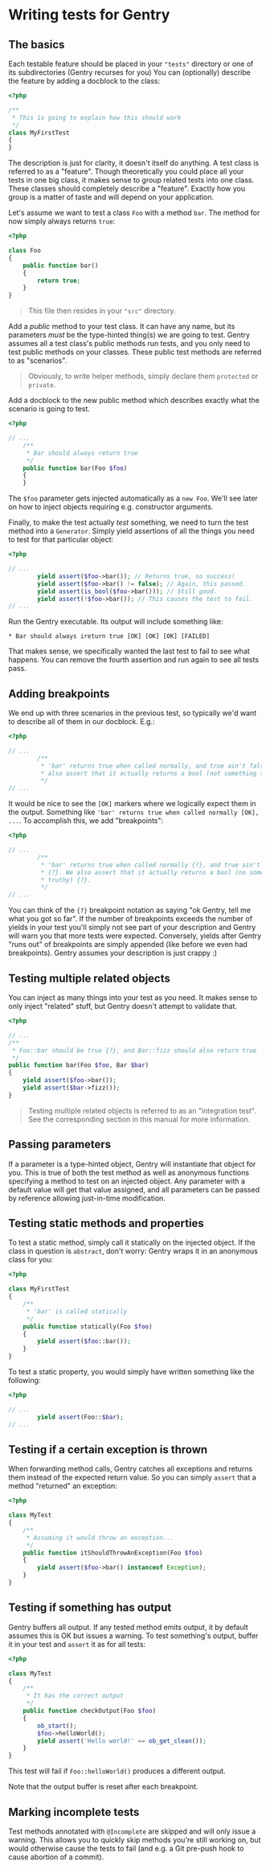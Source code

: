 # Writing tests for Gentry

## The basics
Each testable feature should be placed in your `"tests"` directory or one of its
subdirectories (Gentry recurses for you) You can (optionally) describe the
feature by adding a docblock to the class:

```php
<?php

/**
 * This is going to explain how this should work
 */
class MyFirstTest
{
}
```

The description is just for clarity, it doesn't itself do anything. A test class
is referred to as a "feature". Though theoretically you could place all your
tests in one big class, it makes sense to group related tests into one class.
These classes should completely describe a "feature". Exactly how you group is a
matter of taste and will depend on your application.

Let's assume we want to test a class `Foo` with a method `bar`. The method for
now simply always returns `true`:

```php
<?php

class Foo
{
    public function bar()
    {
        return true;
    }
}
```

> This file then resides in your `"src"` directory.

Add a _public_ method to your test class. It can have any name, but its
parameters *must* be the type-hinted thing(s) we are going to test. Gentry
assumes all a test class's public methods run tests, and you only need to test
public methods on your classes. These public test methods are referred to as
"scenarios".

> Obviously, to write helper methods, simply declare them `protected` or
> `private`.

Add a docblock to the new public method which describes exactly what the scenario
is going to test.

```php
<?php

// ...
    /**
     * Bar should always return true
     */
    public function bar(Foo $foo)
    {
    }
```

The `$foo` parameter gets injected automatically as a `new Foo`. We'll see later
on how to inject objects requiring e.g. constructor arguments.

Finally, to make the test actually _test_ something, we need to turn the test
method into a `Generator`. Simply yield assertions of all the things you need to
test for that particular object:

```php
<?php

// ...
        yield assert($foo->bar()); // Returns true, so success!
        yield assert($foo->bar() != false); // Again, this passed.
        yield assert(is_bool($foo->bar())); // Still good.
        yield assert(!$foo->bar()); // This causes the test to fail.
// ...
```

Run the Gentry executable. Its output will include something like:

```
* Bar should always ireturn true [OK] [OK] [OK] [FAILED]
```

That makes sense, we specifically wanted the last test to fail to see what
happens. You can remove the fourth assertion and run again to see all tests
pass.

## Adding breakpoints
We end up with three scenarios in the previous test, so typically we'd want to
describe all of them in our docblock. E.g.:

```php
<?php

// ...
        /**
         * 'bar' returns true when called normally, and true ain't false. We
         * also assert that it actually returns a bool (not something truthy).
         */
// ...
```

It would be nice to see the `[OK]` markers where we logically expect them in the
output. Something like `'bar' returns true when called normally [OK], ...`. To
accomplish this, we add "breakpoints":

```php
<?php

// ...
        /**
         * 'bar' returns true when called normally {?}, and true ain't false
         * {?}. We also assert that it actually returns a bool (no something
         * truthy) {?}.
         */
// ...
```

You can think of the `{?}` breakpoint notation as saying "ok Gentry, tell me
what you got so far". If the number of breakpoints exceeds the number of yields
in your test you'll simply not see part of your description and Gentry will warn
you that more tests were expected. Conversely, yields after Gentry "runs out" of
breakpoints are simply appended (like before we even had breakpoints). Gentry
assumes your description is just crappy :)

## Testing multiple related objects
You can inject as many things into your test as you need. It makes sense to
only inject "related" stuff, but Gentry doesn't attempt to validate that.

```php
<?php

// ...
/**
 * Foo::bar should be true {?}, and Bar::fizz should also return true
 */
public function bar(Foo $foo, Bar $bar)
{
    yield assert($foo->bar());
    yield assert($bar->fizz());
}
```

> Testing multiple related objects is referred to as an "integration test". See
> the corresponding section in this manual for more information.

## Passing parameters
If a parameter is a type-hinted object, Gentry will instantiate that object for
you. This is true of both the test method as well as anonymous functions
specifying a method to test on an injected object. Any parameter with a default
value will get that value assigned, and all parameters can be passed by
reference allowing just-in-time modification.

## Testing static methods and properties
To test a static method, simply call it statically on the injected object. If
the class in question is `abstract`, don't worry: Gentry wraps it in an
anonymous class for you:

```php
<?php

class MyFirstTest
{
    /**
     * 'bar' is called statically
     */
    public function statically(Foo $foo)
    {
        yield assert($foo::bar());
    }
}
```

To test a static property, you would simply have written something like the
following:

```php
<?php

// ...
        yield assert(Foo::$bar);
// ...
```

## Testing if a certain exception is thrown
When forwarding method calls, Gentry catches all exceptions and returns them
instead of the expected return value. So you can simply `assert` that a method
"returned" an exception:

```php
<?php

class MyTest
{
    /**
     * Assuming it would throw an exception...
     */
    public function itShouldThrowAnException(Foo $foo)
    {
        yield assert($foo->bar() instanceof Exception); 
    }
}
```

## Testing if something has output
Gentry buffers all output. If any tested method emits output, it by default
assumes this is OK but issues a warning. To test something's output, buffer it
in your test and `assert` it as for all tests:

```php
<?php

class MyTest
{
    /**
     * It has the correct output
     */
    public function checkOutput(Foo $foo)
    {
        ob_start();
        $foo->helloWorld();
        yield assert('Hello world!' == ob_get_clean());
    }
}
```

This test will fail if `Foo::helloWorld()` produces a different output.

Note that the output buffer is reset after each breakpoint.

## Marking incomplete tests
Test methods annotated with `@Incomplete` are skipped and will only issue a
warning. This allows you to quickly skip methods you're still working on, but
would otherwise cause the tests to fail (and e.g. a Git pre-push hook to cause
abortion of a commit).

